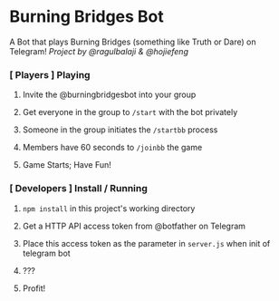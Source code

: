 # Burning Bridges Bot
A Bot that plays Burning Bridges (something like Truth or Dare) on Telegram!
*Project by @ragulbalaji &amp; @hojiefeng*

### **[ Players ]** Playing
1. Invite the @burningbridgesbot into your group

2. Get everyone in the group to `/start` with the bot privately

3. Someone in the group initiates the `/startbb` process

4. Members have 60 seconds to `/joinbb` the game

5. Game Starts; Have Fun!


### **[ Developers ]** Install / Running
1. `npm install` in this project's working directory

2. Get a HTTP API access token from @botfather on Telegram

3. Place this access token as the parameter in `server.js` when init of telegram bot

4. ???

5. Profit!
